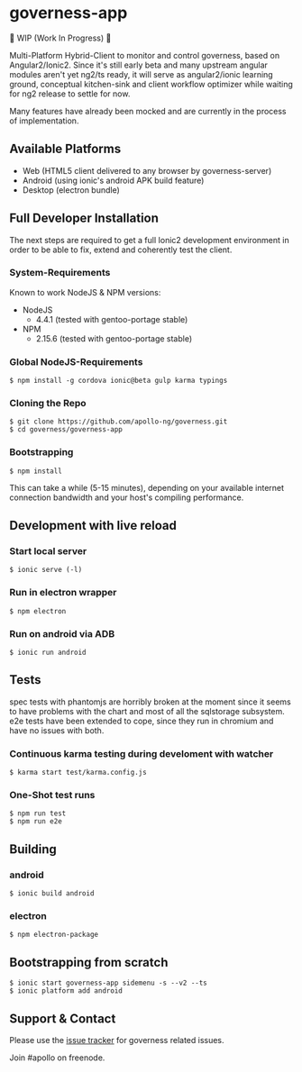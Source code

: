 governess-app
==========

:construction: WIP (Work In Progress) :construction:

Multi-Platform Hybrid-Client to monitor and control governess, based on
Angular2/Ionic2. Since it's still early beta and many upstream angular
modules aren't yet ng2/ts ready, it will serve as angular2/ionic learning
ground, conceptual kitchen-sink and client workflow optimizer while waiting
for ng2 release to settle for now.

Many features have already been mocked and are currently in the
process of implementation.

## Available Platforms

  * Web (HTML5 client delivered to any browser by governess-server)
  * Android (using ionic's android APK build feature)
  * Desktop (electron bundle)

## Full Developer Installation

The next steps are required to get a full Ionic2 development environment
in order to be able to fix, extend and coherently test the client.

### System-Requirements

Known to work NodeJS & NPM versions:

  * NodeJS
    * 4.4.1 (tested with gentoo-portage stable)
  * NPM
    * 2.15.6 (tested with gentoo-portage stable)

### Global NodeJS-Requirements

    $ npm install -g cordova ionic@beta gulp karma typings

### Cloning the Repo

    $ git clone https://github.com/apollo-ng/governess.git
    $ cd governess/governess-app

### Bootstrapping

    $ npm install

This can take a while (5-15 minutes), depending on your available internet
connection bandwidth and your host's compiling performance.

## Development with live reload



### Start local server

    $ ionic serve (-l)

### Run in electron wrapper

    $ npm electron

### Run on android via ADB

    $ ionic run android

## Tests

spec tests with phantomjs are horribly broken at the moment
since it seems to have problems with the chart and most of all
the sqlstorage subsystem. e2e tests have been extended to cope,
since they run in chromium and have no issues with both.

### Continuous karma testing during develoment with watcher

    $ karma start test/karma.config.js

### One-Shot test runs

    $ npm run test
    $ npm run e2e

## Building

### android

    $ ionic build android

### electron

    $ npm electron-package


## Bootstrapping from scratch

    $ ionic start governess-app sidemenu -s --v2 --ts
    $ ionic platform add android

## Support & Contact

Please use the [issue tracker](https://github.com/apollo-ng/governess/issues)
for governess related issues.

Join #apollo on freenode.

